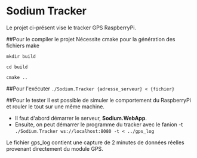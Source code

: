 # Sodium Tracker
Le projet ci-présent vise le tracker GPS RaspberryPi.

##Pour le compiler le projet
Nécessite cmake pour la génération des fichiers make

`mkdir build`

`cd build`

`cmake ..`

##Pour l'exécuter
`./Sodium.Tracker {adresse_serveur} < {fichier}`


##Pour le tester
Il est possible de simuler le comportement du RaspberryPi et rouler le tout sur une même machine.
- Il faut d'abord démarrer le serveur, **Sodium.WebApp**.
- Ensuite, on peut démarrer le programme du tracker avec le fanion -t
`./Sodium.Tracker ws://localhost:8080 -t < ../gps_log`

Le fichier gps_log contient une capture de 2 minutes de données réelles provenant directement du module GPS.
